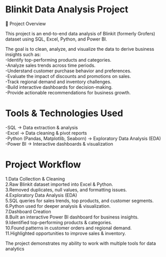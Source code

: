 # Blinkit Data Analysis Project   
📌 Project Overview

This project is an end-to-end data analysis of Blinkit (formerly Grofers) dataset using SQL, Excel, Python, and Power BI.

The goal is to clean, analyze, and visualize the data to derive business insights such as:  
-Identify top-performing products and categories.  
-Analyze sales trends across time periods.  
-Understand customer purchase behavior and preferences.  
-Evaluate the impact of discounts and promotions on sales.  
-Track regional demand and inventory challenges.  
-Build interactive dashboards for decision-making.  
-Provide actionable recommendations for business growth.  


# Tools & Technologies Used
-SQL → Data extraction & analysis  
-Excel → Data cleaning & pivot reports  
-Python (Pandas, Matplotlib, Seaborn) → Exploratory Data Analysis (EDA)  
-Power BI → Interactive dashboards & visualization  

# Project Workflow
1.Data Collection & Cleaning  
2.Raw Blinkit dataset imported into Excel & Python.  
3.Removed duplicates, null values, and formatting issues.  
4.Exploratory Data Analysis (EDA)  
5.SQL queries for sales trends, top products, and customer segments.  
6.Python used for deeper analysis & visualization.  
7.Dashboard Creation  
8.Built an interactive Power BI dashboard for business insights.  
9.Identified top-performing products & categories.  
10.Found patterns in customer orders and regional demand.  
11.Highlighted opportunities to improve sales & inventory.  

The project demonstrates my ability to work with multiple tools for data analytics 
